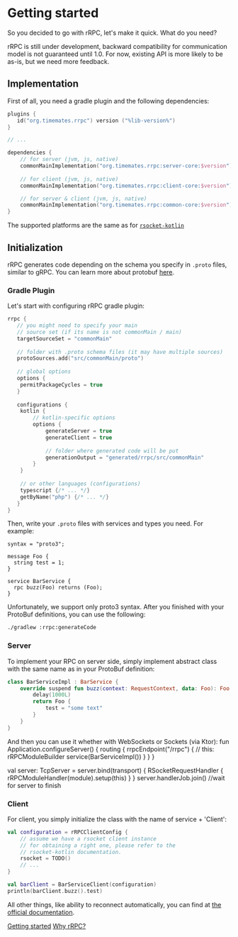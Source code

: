 # Getting started

So you decided to go with rRPC, let's make it quick. What do you need?

<warning>
rRPC is still under development, backward compatibility for communication model is not guaranteed until 1.0. For now,
existing API is more likely to be as-is, but we need more feedback.
</warning>

## Implementation

First of all, you need a gradle plugin and the following dependencies:

```Kotlin
plugins {
   id("org.timemates.rrpc") version ("%lib-version%")
}

// ...

dependencies {
    // for server (jvm, js, native)
    commonMainImplementation("org.timemates.rrpc:server-core:$version")
    
    // for client (jvm, js, native)
    commonMainImplementation("org.timemates.rrpc:client-core:$version")

    // for server & client (jvm, js, native)
    commonMainImplementation("org.timemates.rrpc:common-core:$version")
}
```

The supported platforms are the same as
for [`rsocket-kotlin`](https://github.com/rsocket/rsocket-kotlin?tab=readme-ov-file#supported-platforms-and-transports-)

## Initialization

rRPC generates code depending on the schema you specify in `.proto` files,
similar to gRPC. You can learn more about protobuf [here](https://protobuf.dev/).

### Gradle Plugin

Let's start with configuring rRPC gradle plugin:

```Kotlin
rrpc {
   // you might need to specify your main 
   // source set (if its name is not commonMain / main)
   targetSourceSet = "commonMain"
   
   // folder with .proto schema files (it may have multiple sources)
   protoSources.add("src/commonMain/proto")
   
   // global options
   options {
    permitPackageCycles = true
   }
      
   configurations {
    kotlin {
        // kotlin-specific options
        options {
            generateServer = true
            generateClient = true
      
            // folder where generated code will be put
            generationOutput = "generated/rrpc/src/commonMain"
        }
    }
   
    // or other languages (configurations)
    typescript {/* ... */}
    getByName("php") {/* ... */}
   }
}
```

Then, write your `.proto` files with services and types you need. For example:

```
syntax = "proto3";

message Foo {
  string test = 1;
}

service BarService {
  rpc buzz(Foo) returns (Foo);
}
```
<note>
    Unfortunately, we support only proto3 syntax.
</note>
After you finished with your ProtoBuf definitions, you can use the following:

```Bash
./gradlew :rrpc:generateCode
```

### Server

To implement your RPC on server side, simply implement abstract class
with the same name as in your ProtoBuf definition:

```Kotlin
class BarServiceImpl : BarService {
    override suspend fun buzz(context: RequestContext, data: Foo): Foo {
        delay(1000L)
        return Foo {
            test = "some text"
        }
    }
}
```

And then you can use it whether with WebSockets or Sockets (via Ktor):
<tabs>
    <tab title="Ktor WebSockets">
        <code-block lang="kotlin">
    fun Application.configureServer() {
        routing {
            rrpcEndpoint("/rrpc") { // this: rRPCModuleBuilder
                service(BarServiceImpl())
            }
        }
    }

</code-block>
    </tab>
    <tab title="Ktor Raw Sockets">
        <code-block lang="kotlin">
    val server: TcpServer = server.bind(transport) {
        RSocketRequestHandler {
            rRPCModuleHandler(module).setup(this)
        }
    }
    server.handlerJob.join() //wait for server to finish
        </code-block>
    </tab>
</tabs>

### Client
For client, you simply initialize the class with the name of service + 'Client':
```Kotlin
val configuration = rRPCClientConfig {
    // assume we have a rsocket client instance
    // for obtaining a right one, please refer to the
    // rsocket-kotlin documentation.
    rsocket = TODO()
    // ...
}

val barClient = BarServiceClient(configuration)
println(barClient.buzz().test)
```
All other things, like ability to reconnect automatically, you can find
at [the official documentation](https://github.com/rsocket/rsocket-kotlin/blob/master/README.md).

<seealso>
            <a href="" type="start" summary="Install and start quickly with rRPC">Getting started</a>
            <a href="" type="idea" summary="The idea and motivation behind rRPC development">Why rRPC?</a>
</seealso>
